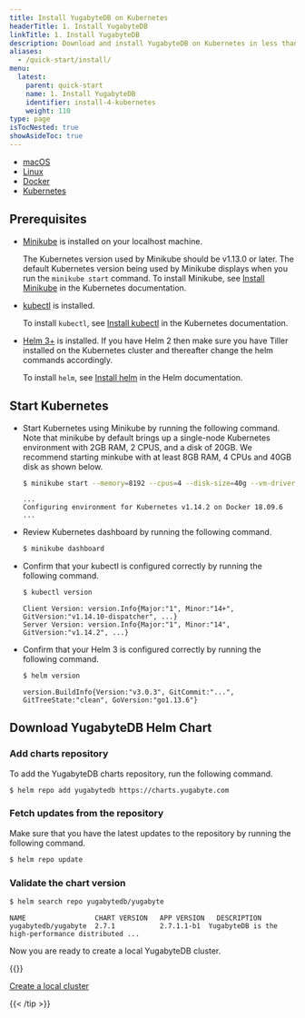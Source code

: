 ```yaml
---
title: Install YugabyteDB on Kubernetes
headerTitle: 1. Install YugabyteDB
linkTitle: 1. Install YugabyteDB
description: Download and install YugabyteDB on Kubernetes in less than five minutes.
aliases:
  - /quick-start/install/
menu:
  latest:
    parent: quick-start
    name: 1. Install YugabyteDB
    identifier: install-4-kubernetes
    weight: 110
type: page
isTocNested: true
showAsideToc: true
---
```


<ul class="nav nav-tabs-alt nav-tabs-yb">

  <li >
    <a href="/latest/quick-start/install/macos" class="nav-link">
      <i class="fab fa-apple" aria-hidden="true"></i>
      macOS
    </a>
  </li>

  <li >
    <a href="/latest/quick-start/install/linux" class="nav-link">
      <i class="fab fa-linux" aria-hidden="true"></i>
      Linux
    </a>
  </li>

  <li >
    <a href="/latest/quick-start/install/docker" class="nav-link">
      <i class="fab fa-docker" aria-hidden="true"></i>
      Docker
    </a>
  </li>

  <li >
    <a href="/latest/quick-start/install/kubernetes" class="nav-link active">
      <i class="fas fa-cubes" aria-hidden="true"></i>
      Kubernetes
    </a>
  </li>

</ul>

## Prerequisites

- [Minikube](https://github.com/kubernetes/minikube) is installed on your localhost machine.

    The Kubernetes version used by Minikube should be v1.13.0 or later. The default Kubernetes version being used by Minikube displays when you run the `minikube start` command. To install Minikube, see [Install Minikube](https://kubernetes.io/docs/tasks/tools/install-minikube/) in the Kubernetes documentation.

- [kubectl](https://kubernetes.io/docs/reference/kubectl/overview/) is installed.

    To install `kubectl`, see [Install kubectl](https://kubernetes.io/docs/tasks/tools/install-kubectl/) in the Kubernetes documentation.

- [Helm 3+](https://helm.sh/) is installed. If you have Helm 2 then make sure you have Tiller installed on the Kubernetes cluster and thereafter change the helm commands accordingly.

    To install `helm`, see [Install helm](https://helm.sh/docs/intro/install/) in the Helm documentation.

## Start Kubernetes

- Start Kubernetes using Minikube by running the following command. Note that minikube by default brings up a single-node Kubernetes environment with 2GB RAM, 2 CPUS, and a disk of 20GB. We recommend starting minkube with at least 8GB RAM, 4 CPUs and 40GB disk as shown below.

    ```sh
    $ minikube start --memory=8192 --cpus=4 --disk-size=40g --vm-driver=virtualbox
    ```

    ```output
    ...
    Configuring environment for Kubernetes v1.14.2 on Docker 18.09.6
    ...
    ```

- Review Kubernetes dashboard by running the following command.

    ```sh
    $ minikube dashboard
    ```

- Confirm that your kubectl is configured correctly by running the following command.

    ```sh
    $ kubectl version
    ```

    ```output
    Client Version: version.Info{Major:"1", Minor:"14+", GitVersion:"v1.14.10-dispatcher", ...}
    Server Version: version.Info{Major:"1", Minor:"14", GitVersion:"v1.14.2", ...}
    ```

- Confirm that your Helm 3 is configured correctly by running the following command.

    ```sh
    $ helm version
    ```

    ```output
    version.BuildInfo{Version:"v3.0.3", GitCommit:"...", GitTreeState:"clean", GoVersion:"go1.13.6"}
    ```

## Download YugabyteDB Helm Chart

### Add charts repository

To add the YugabyteDB charts repository, run the following command.

```sh
$ helm repo add yugabytedb https://charts.yugabyte.com
```

### Fetch updates from the repository

Make sure that you have the latest updates to the repository by running the following command.

```sh
$ helm repo update
```

### Validate the chart version

```sh
$ helm search repo yugabytedb/yugabyte
```

```output
NAME                 CHART VERSION   APP VERSION   DESCRIPTION
yugabytedb/yugabyte  2.7.1           2.7.1.1-b1  YugabyteDB is the high-performance distributed ...
```

Now you are ready to create a local YugabyteDB cluster.

{{<tip title="Next step" >}}

[Create a local cluster](../../create-local-cluster/kubernetes)

{{< /tip >}}
